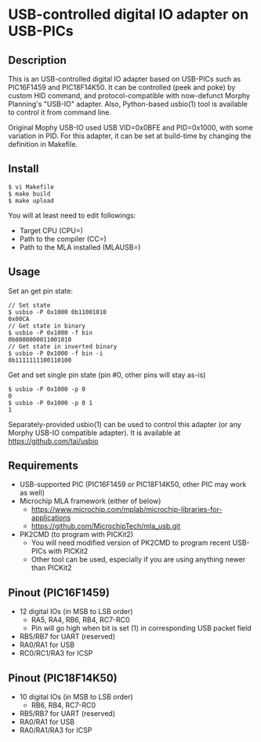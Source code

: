 # USB-controlled digital IO adapter on USB-PICs

## Description

This is an USB-controlled digital IO adapter based on USB-PICs such as PIC16F1459 and PIC18F14K50.
It can be controlled (peek and poke) by custom HID command, and protocol-compatible with now-defunct Morphy Planning's "USB-IO" adapter.
Also, Python-based usbio(1) tool is available to control it from command line.

Original Mophy USB-IO used USB VID=0x0BFE and PID=0x1000, with some variation in PID.
For this adapter, it can be set at build-time by changing the definition in Makefile.

## Install

```
$ vi Makefile
$ make build
$ make upload
```

You will at least need to edit followings:

- Target CPU (CPU=)
- Path to the compiler (CC=)
- Path to the MLA installed (MLAUSB=)

## Usage

Set an get pin state:
```
// Set state
$ usbio -P 0x1000 0b11001010
0x00CA
// Get state in binary
$ usbio -P 0x1000 -f bin
0b0000000011001010
// Get state in inverted binary
$ usbio -P 0x1000 -f bin -i
0b1111111100110100
```

Get and set single pin state (pin #0, other pins will stay as-is)
```
$ usbio -P 0x1000 -p 0
0
$ usbio -P 0x1000 -p 0 1
1
```

Separately-provided usbio(1) can be used to control this adapter (or any Morphy USB-IO compatible adapter).
It is available at https://github.com/tai/usbio

## Requirements

- USB-supported PIC (PIC16F1459 or PIC18F14K50, other PIC may work as well)
- Microchip MLA framework (either of below)
  - https://www.microchip.com/mplab/microchip-libraries-for-applications
  - https://github.com/MicrochipTech/mla_usb.git 
- PK2CMD (to program with PICKit2)
  - You will need modified version of PK2CMD to program recent USB-PICs with PICKit2
  - Other tool can be used, especially if you are using anything newer than PICKit2

## Pinout (PIC16F1459)

- 12 digital IOs (in MSB to LSB order)
  - RA5, RA4, RB6, RB4, RC7-RC0
  - Pin will go high when bit is set (1) in corresponding USB packet field
- RB5/RB7 for UART (reserved)
- RA0/RA1 for USB
- RC0/RC1/RA3 for ICSP

## Pinout (PIC18F14K50)

- 10 digital IOs (in MSB to LSB order)
  - RB6, RB4, RC7-RC0
- RB5/RB7 for UART (reserved)
- RA0/RA1 for USB
- RA0/RA1/RA3 for ICSP
